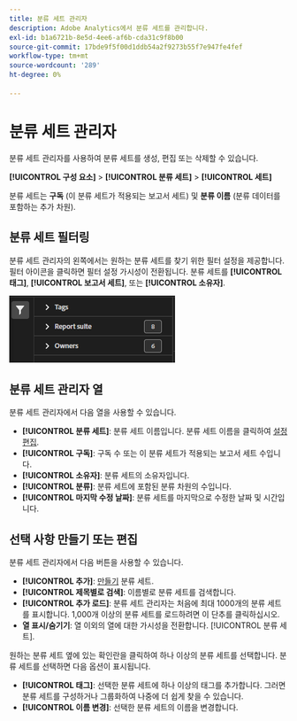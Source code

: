 ```yaml
---
title: 분류 세트 관리자
description: Adobe Analytics에서 분류 세트를 관리합니다.
exl-id: b1a6721b-8e5d-4ee6-af6b-cda31c9f8b00
source-git-commit: 17bde9f5f00d1ddb54a2f9273b55f7e947fe4fef
workflow-type: tm+mt
source-wordcount: '289'
ht-degree: 0%

---
```


# 분류 세트 관리자

분류 세트 관리자를 사용하여 분류 세트를 생성, 편집 또는 삭제할 수 있습니다.

**[!UICONTROL 구성 요소]** > **[!UICONTROL 분류 세트]** > **[!UICONTROL 세트]**

분류 세트는 **구독** (이 분류 세트가 적용되는 보고서 세트) 및 **분류 이름** (분류 데이터를 포함하는 추가 차원).

## 분류 세트 필터링

분류 세트 관리자의 왼쪽에서는 원하는 분류 세트를 찾기 위한 필터 설정을 제공합니다. 필터 아이콘을 클릭하면 필터 설정 가시성이 전환됩니다. 분류 세트를 **[!UICONTROL 태그]**, **[!UICONTROL 보고서 세트]**, 또는 **[!UICONTROL 소유자]**.

![분류 세트 필터](../assets/classification-set-filters.png)

## 분류 세트 관리자 열

분류 세트 관리자에서 다음 열을 사용할 수 있습니다.

* **[!UICONTROL 분류 세트]**: 분류 세트 이름입니다. 분류 세트 이름을 클릭하여 [설정 편집](settings.md).
* **[!UICONTROL 구독]**: 구독 수 또는 이 분류 세트가 적용되는 보고서 세트 수입니다.
* **[!UICONTROL 소유자]**: 분류 세트의 소유자입니다.
* **[!UICONTROL 분류]**: 분류 세트에 포함된 분류 차원의 수입니다.
* **[!UICONTROL 마지막 수정 날짜]**: 분류 세트를 마지막으로 수정한 날짜 및 시간입니다.

## 선택 사항 만들기 또는 편집

분류 세트 관리자에서 다음 버튼을 사용할 수 있습니다.

* **[!UICONTROL 추가]**: [만들기](create.md) 분류 세트.
* **[!UICONTROL 제목별로 검색]**: 이름별로 분류 세트를 검색합니다.
* **[!UICONTROL 추가 로드]**: 분류 세트 관리자는 처음에 최대 1000개의 분류 세트를 표시합니다. 1,000개 이상의 분류 세트를 로드하려면 이 단추를 클릭하십시오.
* **열 표시/숨기기**: 열 이외의 열에 대한 가시성을 전환합니다. [!UICONTROL 분류 세트].

원하는 분류 세트 옆에 있는 확인란을 클릭하여 하나 이상의 분류 세트를 선택합니다. 분류 세트를 선택하면 다음 옵션이 표시됩니다.

* **[!UICONTROL 태그]**: 선택한 분류 세트에 하나 이상의 태그를 추가합니다. 그러면 분류 세트를 구성하거나 그룹화하여 나중에 더 쉽게 찾을 수 있습니다.
* **[!UICONTROL 이름 변경]**: 선택한 분류 세트의 이름을 변경합니다.
